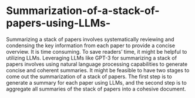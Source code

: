 # Summarization-of-a-stack-of-papers-using-LLMs-
Summarizing a stack of papers involves systematically reviewing and condensing the key information from each paper to provide a concise overview. It is time consuming. To save readers’ time, it might be helpful to utilizing LLMs. Leveraging LLMs like GPT-3 for summarizing a stack of papers involves using natural language processing capabilities to generate concise and coherent summaries. It might be feasible to have two stages to come out the summarization of a stack of papers. The first step is to generate a summary for each paper using LLMs, and the second step is to aggregate all summaries of the stack of papers into a cohesive document. 
